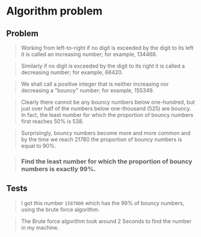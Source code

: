 # Algorithm problem

## Problem

> Working from left-to-right if no digit is exceeded by the digit to its left it is called an increasing number; for example, 134468.

>Similarly if no digit is exceeded by the digit to its right it is called a decreasing number; for example, 66420.

>We shall call a positive integer that is neither increasing nor decreasing a "bouncy" number; for example, 155349.

>Clearly there cannot be any bouncy numbers below one-hundred, but just over half of the numbers below one-thousand (525) are bouncy. In fact, the least number for which the proportion of bouncy numbers first reaches 50% is 538.

>Surprisingly, bouncy numbers become more and more common and by the time we reach 21780 the proportion of bouncy numbers is equal to 90%.

>### Find the least number for which the proportion of bouncy numbers is exactly 99%.

## Tests

>I got this number ```1587000``` which has the 99% of bouncy numbers, using the brute force algorithm.

>The Brute force algorithm took around 2 Seconds to find the number in my machine.

